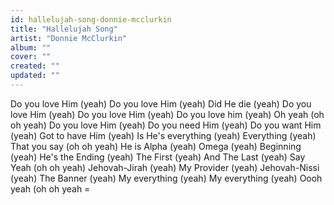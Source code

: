 ```yaml
---
id: hallelujah-song-donnie-mcclurkin
title: "Hallelujah Song"
artist: "Donnie McClurkin"
album: ""
cover: ""
created: ""
updated: ""
---
```


Do you love Him (yeah)
Do you love Him (yeah)
Did He die (yeah)
Do you love Him (yeah)
Do you love Him (yeah)
Do you love him (yeah)
Oh yeah (oh oh yeah)
Do you love Him (yeah)
Do you need Him (yeah)
Do you want Him (yeah)
Got to have Him (yeah)
Is He's everything (yeah)
Everything (yeah)
That you say (oh oh yeah)
He is Alpha (yeah)
Omega (yeah)
Beginning (yeah)
He's the Ending (yeah)
The First (yeah)
And The Last (yeah)
Say Yeah (oh oh yeah)
Jehovah-Jirah (yeah)
My Provider (yeah)
Jehovah-Nissi (yeah)
The Banner (yeah)
My everything (yeah)
My everything (yeah)
Oooh yeah (oh oh yeah =